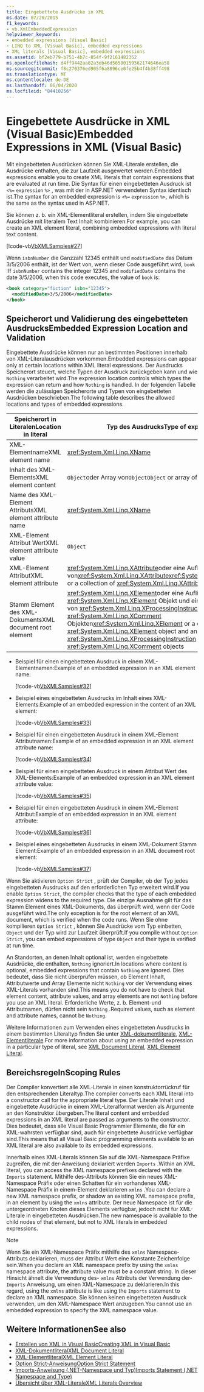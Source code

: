 ```yaml
---
title: Eingebettete Ausdrücke in XML
ms.date: 07/20/2015
f1_keywords:
- vb.XmlEmbeddedExpression
helpviewer_keywords:
- embedded expressions [Visual Basic]
- LINQ to XML [Visual Basic], embedded expressions
- XML literals [Visual Basic], embedded expressions
ms.assetid: bf2eb779-b751-4b7c-854f-9f2161482352
ms.openlocfilehash: d4ff9442aa82a3eb46d56500159562174646ea58
ms.sourcegitcommit: f8c270376ed905f6a8896ce0fe25b4f4b38ff498
ms.translationtype: MT
ms.contentlocale: de-DE
ms.lasthandoff: 06/04/2020
ms.locfileid: "84410256"
---
```

# <a name="embedded-expressions-in-xml-visual-basic"></a><span data-ttu-id="24d37-102">Eingebettete Ausdrücke in XML (Visual Basic)</span><span class="sxs-lookup"><span data-stu-id="24d37-102">Embedded Expressions in XML (Visual Basic)</span></span>
<span data-ttu-id="24d37-103">Mit eingebetteten Ausdrücken können Sie XML-Literale erstellen, die Ausdrücke enthalten, die zur Laufzeit ausgewertet werden.</span><span class="sxs-lookup"><span data-stu-id="24d37-103">Embedded expressions enable you to create XML literals that contain expressions that are evaluated at run time.</span></span> <span data-ttu-id="24d37-104">Die Syntax für einen eingebetteten Ausdruck ist `<%=` `expression` `%>` , was mit der in ASP.NET verwendeten Syntax identisch ist.</span><span class="sxs-lookup"><span data-stu-id="24d37-104">The syntax for an embedded expression is `<%=` `expression` `%>`, which is the same as the syntax used in ASP.NET.</span></span>  
  
 <span data-ttu-id="24d37-105">Sie können z. b. ein XML-Elementliteral erstellen, indem Sie eingebettete Ausdrücke mit literalem Text Inhalt kombinieren.</span><span class="sxs-lookup"><span data-stu-id="24d37-105">For example, you can create an XML element literal, combining embedded expressions with literal text content.</span></span>  
  
 [!code-vb[VbXMLSamples#27](~/samples/snippets/visualbasic/VS_Snippets_VBCSharp/VbXMLSamples/VB/XMLSamples13.vb#27)]  
  
 <span data-ttu-id="24d37-106">Wenn `isbnNumber` die Ganzzahl 12345 enthält und `modifiedDate` das Datum 3/5/2006 enthält, ist der Wert von, wenn dieser Code ausgeführt wird, `book` :</span><span class="sxs-lookup"><span data-stu-id="24d37-106">If `isbnNumber` contains the integer 12345 and `modifiedDate` contains the date 3/5/2006, when this code executes, the value of `book` is:</span></span>  
  
```xml  
<book category="fiction" isbn="12345">  
  <modifiedDate>3/5/2006</modifiedDate>  
</book>  
```  
  
## <a name="embedded-expression-location-and-validation"></a><span data-ttu-id="24d37-107">Speicherort und Validierung des eingebetteten Ausdrucks</span><span class="sxs-lookup"><span data-stu-id="24d37-107">Embedded Expression Location and Validation</span></span>  
 <span data-ttu-id="24d37-108">Eingebettete Ausdrücke können nur an bestimmten Positionen innerhalb von XML-Literalausdrücken vorkommen.</span><span class="sxs-lookup"><span data-stu-id="24d37-108">Embedded expressions can appear only at certain locations within XML literal expressions.</span></span> <span data-ttu-id="24d37-109">Der Ausdrucks Speicherort steuert, welche Typen der Ausdruck zurückgeben kann und wie `Nothing` verarbeitet wird.</span><span class="sxs-lookup"><span data-stu-id="24d37-109">The expression location controls which types the expression can return and how `Nothing` is handled.</span></span> <span data-ttu-id="24d37-110">In der folgenden Tabelle werden die zulässigen Speicherorte und Typen von eingebetteten Ausdrücken beschrieben.</span><span class="sxs-lookup"><span data-stu-id="24d37-110">The following table describes the allowed locations and types of embedded expressions.</span></span>  
  
|<span data-ttu-id="24d37-111">Speicherort in Literalen</span><span class="sxs-lookup"><span data-stu-id="24d37-111">Location in literal</span></span>|<span data-ttu-id="24d37-112">Typ des Ausdrucks</span><span class="sxs-lookup"><span data-stu-id="24d37-112">Type of expression</span></span>|<span data-ttu-id="24d37-113">Behandlung von`Nothing`</span><span class="sxs-lookup"><span data-stu-id="24d37-113">Handling of `Nothing`</span></span>|  
|---|---|---|  
|<span data-ttu-id="24d37-114">XML-Elementname</span><span class="sxs-lookup"><span data-stu-id="24d37-114">XML element name</span></span>|<xref:System.Xml.Linq.XName>|<span data-ttu-id="24d37-115">Fehler</span><span class="sxs-lookup"><span data-stu-id="24d37-115">Error</span></span>|  
|<span data-ttu-id="24d37-116">Inhalt des XML-Elements</span><span class="sxs-lookup"><span data-stu-id="24d37-116">XML element content</span></span>|<span data-ttu-id="24d37-117">`Object`oder Array von`Object`</span><span class="sxs-lookup"><span data-stu-id="24d37-117">`Object` or array of `Object`</span></span>|<span data-ttu-id="24d37-118">Ignoriert</span><span class="sxs-lookup"><span data-stu-id="24d37-118">Ignored</span></span>|  
|<span data-ttu-id="24d37-119">Name des XML-Element Attributs</span><span class="sxs-lookup"><span data-stu-id="24d37-119">XML element attribute name</span></span>|<xref:System.Xml.Linq.XName>|<span data-ttu-id="24d37-120">Fehler, es sei denn, der Attribut Wert ist ebenfalls`Nothing`</span><span class="sxs-lookup"><span data-stu-id="24d37-120">Error, unless the attribute value is also `Nothing`</span></span>|  
|<span data-ttu-id="24d37-121">XML-Element Attribut Wert</span><span class="sxs-lookup"><span data-stu-id="24d37-121">XML element attribute value</span></span>|`Object`|<span data-ttu-id="24d37-122">Attribut Deklaration wird ignoriert</span><span class="sxs-lookup"><span data-stu-id="24d37-122">Attribute declaration ignored</span></span>|  
|<span data-ttu-id="24d37-123">XML-Element Attribut</span><span class="sxs-lookup"><span data-stu-id="24d37-123">XML element attribute</span></span>|<span data-ttu-id="24d37-124"><xref:System.Xml.Linq.XAttribute>oder eine Auflistung von<xref:System.Xml.Linq.XAttribute></span><span class="sxs-lookup"><span data-stu-id="24d37-124"><xref:System.Xml.Linq.XAttribute> or a collection of <xref:System.Xml.Linq.XAttribute></span></span>|<span data-ttu-id="24d37-125">Ignoriert</span><span class="sxs-lookup"><span data-stu-id="24d37-125">Ignored</span></span>|  
|<span data-ttu-id="24d37-126">Stamm Element des XML-Dokuments</span><span class="sxs-lookup"><span data-stu-id="24d37-126">XML document root element</span></span>|<span data-ttu-id="24d37-127"><xref:System.Xml.Linq.XElement>oder eine Auflistung von einem- <xref:System.Xml.Linq.XElement> Objekt und eine beliebige Anzahl von <xref:System.Xml.Linq.XProcessingInstruction> -Objekten und- <xref:System.Xml.Linq.XComment> Objekten</span><span class="sxs-lookup"><span data-stu-id="24d37-127"><xref:System.Xml.Linq.XElement> or a collection of one <xref:System.Xml.Linq.XElement> object and an arbitrary number of <xref:System.Xml.Linq.XProcessingInstruction> and <xref:System.Xml.Linq.XComment> objects</span></span>|<span data-ttu-id="24d37-128">Ignoriert</span><span class="sxs-lookup"><span data-stu-id="24d37-128">Ignored</span></span>|  
  
- <span data-ttu-id="24d37-129">Beispiel für einen eingebetteten Ausdruck in einem XML-Elementnamen:</span><span class="sxs-lookup"><span data-stu-id="24d37-129">Example of an embedded expression in an XML element name:</span></span>  
  
     [!code-vb[VbXMLSamples#32](~/samples/snippets/visualbasic/VS_Snippets_VBCSharp/VbXMLSamples/VB/XMLSamples13.vb#32)]  
  
- <span data-ttu-id="24d37-130">Beispiel eines eingebetteten Ausdrucks im Inhalt eines XML-Elements:</span><span class="sxs-lookup"><span data-stu-id="24d37-130">Example of an embedded expression in the content of an XML element:</span></span>  
  
     [!code-vb[VbXMLSamples#33](~/samples/snippets/visualbasic/VS_Snippets_VBCSharp/VbXMLSamples/VB/XMLSamples13.vb#33)]  
  
- <span data-ttu-id="24d37-131">Beispiel für einen eingebetteten Ausdruck in einem XML-Element Attributnamen:</span><span class="sxs-lookup"><span data-stu-id="24d37-131">Example of an embedded expression in an XML element attribute name:</span></span>  
  
     [!code-vb[VbXMLSamples#34](~/samples/snippets/visualbasic/VS_Snippets_VBCSharp/VbXMLSamples/VB/XMLSamples13.vb#34)]  
  
- <span data-ttu-id="24d37-132">Beispiel für einen eingebetteten Ausdruck in einem Attribut Wert des XML-Elements:</span><span class="sxs-lookup"><span data-stu-id="24d37-132">Example of an embedded expression in an XML element attribute value:</span></span>  
  
     [!code-vb[VbXMLSamples#35](~/samples/snippets/visualbasic/VS_Snippets_VBCSharp/VbXMLSamples/VB/XMLSamples13.vb#35)]  
  
- <span data-ttu-id="24d37-133">Beispiel für einen eingebetteten Ausdruck in einem XML-Element Attribut:</span><span class="sxs-lookup"><span data-stu-id="24d37-133">Example of an embedded expression in an XML element attribute:</span></span>  
  
     [!code-vb[VbXMLSamples#36](~/samples/snippets/visualbasic/VS_Snippets_VBCSharp/VbXMLSamples/VB/XMLSamples13.vb#36)]  
  
- <span data-ttu-id="24d37-134">Beispiel eines eingebetteten Ausdrucks in einem XML-Dokument Stamm Element:</span><span class="sxs-lookup"><span data-stu-id="24d37-134">Example of an embedded expression in an XML document root element:</span></span>  
  
     [!code-vb[VbXMLSamples#37](~/samples/snippets/visualbasic/VS_Snippets_VBCSharp/VbXMLSamples/VB/XMLSamples13.vb#37)]  
  
 <span data-ttu-id="24d37-135">Wenn Sie aktivieren `Option Strict` , prüft der Compiler, ob der Typ jedes eingebetteten Ausdrucks auf den erforderlichen Typ erweitert wird.</span><span class="sxs-lookup"><span data-stu-id="24d37-135">If you enable `Option Strict`, the compiler checks that the type of each embedded expression widens to the required type.</span></span> <span data-ttu-id="24d37-136">Die einzige Ausnahme gilt für das Stamm Element eines XML-Dokuments, das überprüft wird, wenn der Code ausgeführt wird.</span><span class="sxs-lookup"><span data-stu-id="24d37-136">The only exception is for the root element of an XML document, which is verified when the code runs.</span></span> <span data-ttu-id="24d37-137">Wenn Sie ohne kompilieren `Option Strict` , können Sie Ausdrücke vom Typ einbetten, `Object` und der Typ wird zur Laufzeit überprüft.</span><span class="sxs-lookup"><span data-stu-id="24d37-137">If you compile without `Option Strict`, you can embed expressions of type `Object` and their type is verified at run time.</span></span>  
  
 <span data-ttu-id="24d37-138">An Standorten, an denen Inhalt optional ist, werden eingebettete Ausdrücke, die enthalten, `Nothing` ignoriert.</span><span class="sxs-lookup"><span data-stu-id="24d37-138">In locations where content is optional, embedded expressions that contain `Nothing` are ignored.</span></span> <span data-ttu-id="24d37-139">Dies bedeutet, dass Sie nicht überprüfen müssen, ob Element Inhalt, Attributwerte und Array Elemente nicht `Nothing` vor der Verwendung eines XML-Literals vorhanden sind.</span><span class="sxs-lookup"><span data-stu-id="24d37-139">This means you do not have to check that element content, attribute values, and array elements are not `Nothing` before you use an XML literal.</span></span> <span data-ttu-id="24d37-140">Erforderliche Werte, z. b. Element-und Attributnamen, dürfen nicht sein `Nothing` .</span><span class="sxs-lookup"><span data-stu-id="24d37-140">Required values, such as element and attribute names, cannot be `Nothing`.</span></span>  
  
 <span data-ttu-id="24d37-141">Weitere Informationen zum Verwenden eines eingebetteten Ausdrucks in einem bestimmten Literaltyp finden Sie unter [XML-dokumentliterale](../../../language-reference/xml-literals/xml-document-literal.md), [XML-Elementliterale](../../../language-reference/xml-literals/xml-element-literal.md).</span><span class="sxs-lookup"><span data-stu-id="24d37-141">For more information about using an embedded expression in a particular type of literal, see [XML Document Literal](../../../language-reference/xml-literals/xml-document-literal.md), [XML Element Literal](../../../language-reference/xml-literals/xml-element-literal.md).</span></span>  
  
## <a name="scoping-rules"></a><span data-ttu-id="24d37-142">Bereichsregeln</span><span class="sxs-lookup"><span data-stu-id="24d37-142">Scoping Rules</span></span>  
 <span data-ttu-id="24d37-143">Der Compiler konvertiert alle XML-Literale in einen konstruktorrückruf für den entsprechenden Literaltyp.</span><span class="sxs-lookup"><span data-stu-id="24d37-143">The compiler converts each XML literal into a constructor call for the appropriate literal type.</span></span> <span data-ttu-id="24d37-144">Der Literale Inhalt und eingebettete Ausdrücke in einem XML-Literalformat werden als Argumente an den Konstruktor übergeben.</span><span class="sxs-lookup"><span data-stu-id="24d37-144">The literal content and embedded expressions in an XML literal are passed as arguments to the constructor.</span></span> <span data-ttu-id="24d37-145">Dies bedeutet, dass alle Visual Basic Programmier Elemente, die für ein XML-wahrsten verfügbar sind, auch für eingebettete Ausdrücke verfügbar sind.</span><span class="sxs-lookup"><span data-stu-id="24d37-145">This means that all Visual Basic programming elements available to an XML literal are also available to its embedded expressions.</span></span>  
  
 <span data-ttu-id="24d37-146">Innerhalb eines XML-Literals können Sie auf die XML-Namespace Präfixe zugreifen, die mit der-Anweisung deklariert werden `Imports` .</span><span class="sxs-lookup"><span data-stu-id="24d37-146">Within an XML literal, you can access the XML namespace prefixes declared with the `Imports` statement.</span></span> <span data-ttu-id="24d37-147">Mithilfe des-Attributs können Sie ein neues XML-Namespace Präfix oder einen Schatten für ein vorhandenes XML-Namespace Präfix in einem-Element deklarieren `xmlns` .</span><span class="sxs-lookup"><span data-stu-id="24d37-147">You can declare a new XML namespace prefix, or shadow an existing XML namespace prefix, in an element by using the `xmlns` attribute.</span></span> <span data-ttu-id="24d37-148">Der neue Namespace ist für die untergeordneten Knoten dieses Elements verfügbar, jedoch nicht für XML-Literale in eingebetteten Ausdrücken.</span><span class="sxs-lookup"><span data-stu-id="24d37-148">The new namespace is available to the child nodes of that element, but not to XML literals in embedded expressions.</span></span>  
  
> [!NOTE]
> <span data-ttu-id="24d37-149">Wenn Sie ein XML-Namespace Präfix mithilfe des `xmlns` Namespace-Attributs deklarieren, muss der Attribut Wert eine Konstante Zeichenfolge sein.</span><span class="sxs-lookup"><span data-stu-id="24d37-149">When you declare an XML namespace prefix by using the `xmlns` namespace attribute, the attribute value must be a constant string.</span></span> <span data-ttu-id="24d37-150">In dieser Hinsicht ähnelt die Verwendung des- `xmlns` Attributs der Verwendung der- `Imports` Anweisung, um einen XML-Namespace zu deklarieren.</span><span class="sxs-lookup"><span data-stu-id="24d37-150">In this regard, using the `xmlns` attribute is like using the `Imports` statement to declare an XML namespace.</span></span> <span data-ttu-id="24d37-151">Sie können keinen eingebetteten Ausdruck verwenden, um den XML-Namespace Wert anzugeben.</span><span class="sxs-lookup"><span data-stu-id="24d37-151">You cannot use an embedded expression to specify the XML namespace value.</span></span>  
  
## <a name="see-also"></a><span data-ttu-id="24d37-152">Weitere Informationen</span><span class="sxs-lookup"><span data-stu-id="24d37-152">See also</span></span>

- [<span data-ttu-id="24d37-153">Erstellen von XML in Visual Basic</span><span class="sxs-lookup"><span data-stu-id="24d37-153">Creating XML in Visual Basic</span></span>](creating-xml.md)
- [<span data-ttu-id="24d37-154">XML-Dokumentliteral</span><span class="sxs-lookup"><span data-stu-id="24d37-154">XML Document Literal</span></span>](../../../language-reference/xml-literals/xml-document-literal.md)
- [<span data-ttu-id="24d37-155">XML-Elementliteral</span><span class="sxs-lookup"><span data-stu-id="24d37-155">XML Element Literal</span></span>](../../../language-reference/xml-literals/xml-element-literal.md)
- [<span data-ttu-id="24d37-156">Option Strict-Anweisung</span><span class="sxs-lookup"><span data-stu-id="24d37-156">Option Strict Statement</span></span>](../../../language-reference/statements/option-strict-statement.md)
- [<span data-ttu-id="24d37-157">Imports-Anweisung (.NET-Namespace und Typ)</span><span class="sxs-lookup"><span data-stu-id="24d37-157">Imports Statement (.NET Namespace and Type)</span></span>](../../../language-reference/statements/imports-statement-net-namespace-and-type.md)
- [<span data-ttu-id="24d37-158">Übersicht über XML-Literale</span><span class="sxs-lookup"><span data-stu-id="24d37-158">XML Literals Overview</span></span>](xml-literals-overview.md)

